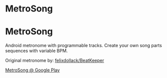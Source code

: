 # MetroSong
MetroSong
==========

Android metronome with programmable tracks. Create your own song parts sequences with variable BPM.

Original metronome by: [felixdollack/BeatKeeper](https://github.com/felixdollack/BeatKeeper)

[MetroSong @ Google Play](https://play.google.com/store/apps/details?id=com.andreyaleev.metrosong)


